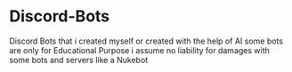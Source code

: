 # Discord-Bots
Discord Bots that i created myself or created with the help of AI
some bots are only for Educational Purpose i assume no liability for damages with some bots and servers like a Nukebot
